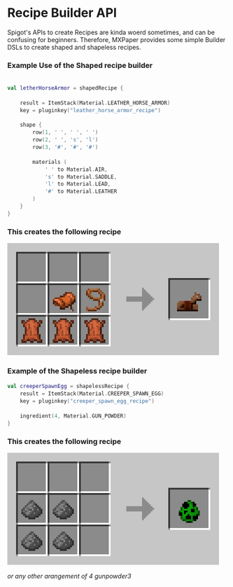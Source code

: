 # Recipe Builder API

Spigot's APIs to create Recipes are kinda woerd sometimes, and can be confusing for beginners.
Therefore, MXPaper provides some simple Builder DSLs to create shaped and shapeless recipes.

### Example Use of the Shaped recipe builder

```kotlin

val letherHorseArmor = shapedRecipe {
    
    result = ItemStack(Material.LEATHER_HORSE_ARMOR)
    key = pluginkey("leather_horse_armor_recipe")
    
    shape {
        row(1, ' ', ' ', ' ')
        row(2, ' ', 's', 'l')
        row(3, '#', '#', '#')
        
        materials (
            ' ' to Material.AIR,
            's' to Material.SADDLE,
            'l' to Material.LEAD,
            '#' to Material.LEATHER
        )
    }
}
```

### This creates the following recipe
![image](img/crafting.png)

### Example of the Shapeless recipe builder

```kotlin
val creeperSpawnEgg = shapelessRecipe {
    result = ItemStack(Material.CREEPER_SPAWN_EGG)
    key = pluginkey("creeper_spawn_egg_recipe")
    
    ingredient(4, Material.GUN_POWDER)
}
```
### This creates the following recipe
![image](img/crafting-shapeless.png)

_or any other arangement of 4 gunpowder3_

